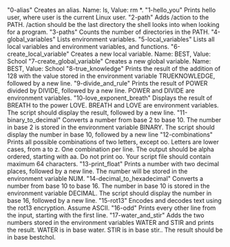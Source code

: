 "0-alias"                        Creates an alias. Name: ls, Value: rm *.
"1-hello_you"                    Prints hello user, where user is the current Linux user.
"2-path"                         Adds /action to the PATH. /action should be the last directory the shell looks into when looking for a program.
"3-paths"                        Counts the number of directories in the PATH.
"4-global_variables"             Lists environment variables.
"5-local_variables"              Lists all local variables and environment variables, and functions.
"6-create_local_variable"        Creates a new local variable. Name: BEST, Value: School
"7-create_global_variable"       Creates a new global variable. Name: BEST, Value: School
"8-true_knowledge"               Prints the result of the addition of 128 with the value stored in the environment variable TRUEKNOWLEDGE, followed by a new line.
"9-divide_and_rule"              Prints the result of POWER divided by DIVIDE, followed by a new line. POWER and DIVIDE are environment variables.
"10-love_exponent_breath"        Displays the result of BREATH to the power LOVE. BREATH and LOVE are environment variables. The script should display the result, followed by a new line.
"11-binary_to_decimal"           Converts a number from base 2 to base 10. The number in base 2 is stored in the environment variable BINARY. The script should display the number in base 10, followed by a new line
"12-combinations"                Prints all possible combinations of two letters, except oo. Letters are lower cases, from a to z. One combination per line. The output should be alpha ordered, starting with aa. Do not print oo. Your script file should contain maximum 64 characters.
"13-print_float"                 Prints a number with two decimal places, followed by a new line. The number will be stored in the environment variable NUM.
"14-decimal_to_hexadecimal"      Converts a number from base 10 to base 16. The number in base 10 is stored in the environment variable DECIMAL. The script should display the number in base 16, followed by a new line.
"15-rot13"                       Encodes and decodes text using the rot13 encryption. Assume ASCII.
"16-odd"                         Prints every other line from the input, starting with the first line.
"17-water_and_stir"              Adds the two numbers stored in the environment variables WATER and STIR and prints the result. WATER is in base water. STIR is in base stir.. The result should be in base bestchol.
